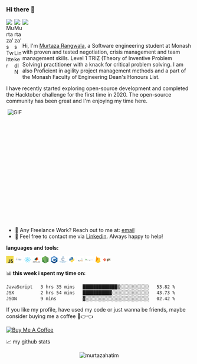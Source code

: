### Hi there 👋

<a href="https://twitter.com/Murtaza_talks">
  <img align="left" alt="Murtaza's Twitter" width="22px" src="https://raw.githubusercontent.com/peterthehan/peterthehan/master/assets/twitter.svg" />
</a>
<a href="https://www.linkedin.com/in/murtaza-rangwala-889064160/">
  <img align="left" alt="Murtaza's LinkedIN" width="22px" src="https://raw.githubusercontent.com/peterthehan/peterthehan/master/assets/linkedin.svg" />
</a>

![](https://visitor-badge.glitch.me/badge?page_id=murtazahatim.murtazahatim)

<br />

Hi, I'm [Murtaza Rangwala](https://www.linkedin.com/in/murtaza-rangwala-889064160/), a Software engineering student at Monash with proven and tested negotiation, crisis management and team management skills. Level 1 TRIZ (Theory of Inventive Problem Solving) practitioner with a knack for critical problem solving. I am also Proficient in agility project management methods and a part of the Monash Faculty of Engineering Dean's Honours List.

I have recently started exploring open-source development and completed the Hacktober challenge for the first time in 2020. The open-source community has been great and I'm enjoying my time here.

  <img align="right" alt="GIF" src="https://media0.giphy.com/media/PiQejEf31116URju4V/giphy.gif?cid=74de58baa3a07c4066e69194591dc5fd24fb18ac44d91da2&rid=giphy.gif" width="500" height="320" />
  
- 💼 Any Freelance Work? Reach out to me at: [email](mailto:dev@murtaza.info)
- 💬 Feel free to contact me via [Linkedin](https://www.linkedin.com/in/murtaza-rangwala-889064160/). Always happy to help!

**languages and tools:**  

<code><img height="20" src="https://raw.githubusercontent.com/github/explore/80688e429a7d4ef2fca1e82350fe8e3517d3494d/topics/javascript/javascript.png"></code>
<code><img height="20" src="https://raw.githubusercontent.com/github/explore/80688e429a7d4ef2fca1e82350fe8e3517d3494d/topics/java/java.png"></code>
<code><img height="20" src="https://raw.githubusercontent.com/github/explore/80688e429a7d4ef2fca1e82350fe8e3517d3494d/topics/react/react.png"></code>
<code><img height="20" src="https://raw.githubusercontent.com/github/explore/80688e429a7d4ef2fca1e82350fe8e3517d3494d/topics/matlab/matlab.png"></code>
<code><img height="20" src="https://raw.githubusercontent.com/github/explore/80688e429a7d4ef2fca1e82350fe8e3517d3494d/topics/nodejs/nodejs.png"></code>
<code><img height="20" src="https://raw.githubusercontent.com/github/explore/80688e429a7d4ef2fca1e82350fe8e3517d3494d/topics/cpp/cpp.png"></code>
<code><img height="20" src="https://raw.githubusercontent.com/github/explore/80688e429a7d4ef2fca1e82350fe8e3517d3494d/topics/c/c.png"></code>
<code><img height="20" src="https://raw.githubusercontent.com/github/explore/80688e429a7d4ef2fca1e82350fe8e3517d3494d/topics/python/python.png"></code>
<code><img height="20" src="https://raw.githubusercontent.com/github/explore/80688e429a7d4ef2fca1e82350fe8e3517d3494d/topics/mysql/mysql.png"></code>
<code><img height="20" src="https://raw.githubusercontent.com/github/explore/80688e429a7d4ef2fca1e82350fe8e3517d3494d/topics/mongodb/mongodb.png"></code>
<code><img height="20" src="https://raw.githubusercontent.com/github/explore/80688e429a7d4ef2fca1e82350fe8e3517d3494d/topics/firebase/firebase.png"></code>
<code><img height="20" src="https://raw.githubusercontent.com/github/explore/80688e429a7d4ef2fca1e82350fe8e3517d3494d/topics/git/git.png"></code>

📊 **this week i spent my time on:**
<!--START_SECTION:waka-->
```text
JavaScript   3 hrs 35 mins   █████████████▒░░░░░░░░░░░   53.82 % 
JSX          2 hrs 54 mins   ███████████░░░░░░░░░░░░░░   43.73 % 
JSON         9 mins          ▓░░░░░░░░░░░░░░░░░░░░░░░░   02.42 % 
```
<!--END_SECTION:waka-->

If you like my profile, have used my code or just wanna be friends, maybe consider buying me a coffee 🥺👉👈

<a href="https://www.buymeacoffee.com/murtazahatim" target="_blank"><img src="https://cdn.buymeacoffee.com/buttons/v2/default-red.png" alt="Buy Me A Coffee" width="150" ></a>


📈 my github stats

<p align="center"> <img src="https://github-readme-stats.vercel.app/api?username=murtazahatim&show_icons=true&theme=gotham" alt="murtazahatim" />
